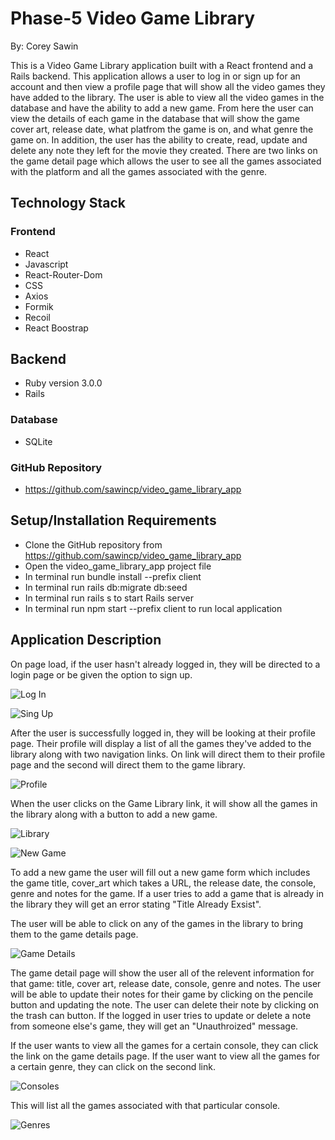 # Phase-5 Video Game Library
By: Corey Sawin

This is a Video Game Library application built with a React frontend and a Rails backend. This application allows a user to log in or sign up for an account and then view a profile page that will show all the video games they have added to the library. The user is able to view all the video games in the database and have the ability to add a new game. From here the user can view the details of each game in the database that will show the game cover art, release date, what platfrom the game is on, and what genre the game on. In addition, the user has the ability to create, read, update and delete any note they left for the movie they created. There are two links on the game detail page which allows the user to see all the games associated with the platform and all the games associated with the genre. 

## Technology Stack

### Frontend
- React
- Javascript
- React-Router-Dom
- CSS
- Axios
- Formik
- Recoil 
- React Boostrap

## Backend
- Ruby version 3.0.0
- Rails

### Database
- SQLite 

### GitHub Repository

- https://github.com/sawincp/video_game_library_app


## Setup/Installation Requirements
- Clone the GitHub repository from https://github.com/sawincp/video_game_library_app
- Open the video_game_library_app project file
- In terminal run bundle install --prefix client
- In terminal run rails db:migrate db:seed
- In terminal run rails s to start Rails server
- In terminal run npm start --prefix client to run local application

## Application Description 

On page load, if the user hasn't already logged in, they will be directed to a login page or be given the option to sign up.


![Log In](/Images/Log_in.png)

![Sing Up](/Images/Sign_up.png)

After the user is successfully logged in, they will be looking at their profile page. Their profile will display a list of all the games they've added to the library along with two navigation links. On link will direct them to their profile page and the second will direct them to the game library. 

![Profile](/Images/profile.png)

When the user clicks on the Game Library link, it will show all the games in the library along with a button to add a new game. 

![Library](/Images/library.png)

![New Game](/Images/new_game.png)

To add a new game the user will fill out a new game form which includes the game title, cover_art which takes a URL, the release date, the console, genre and notes for the game. If a user tries to add a game that is already in the library they will get an error stating "Title Already Exsist". 

The user will be able to click on any of the games in the library to bring them to the game details page. 

![Game Details](/Images/game_details.png)

The game detail page will show the user all of the relevent information for that game: title, cover art, release date, console, genre and notes. The user will be able to update their notes for their game by clicking on the pencile button and updating the note. The user can delete their note by clicking on the trash can button. If the logged in user tries to update or delete a note from someone else's game, they will get an "Unauthroized" message. 

If the user wants to view all the games for a certain console, they can click the link on the game details page. If the user want to view all the games for a certain genre, they can click on the second link. 

![Consoles](/Images/platforms.png)

This will list all the games associated with that particular console. 

![Genres](/Images/genres.png)




